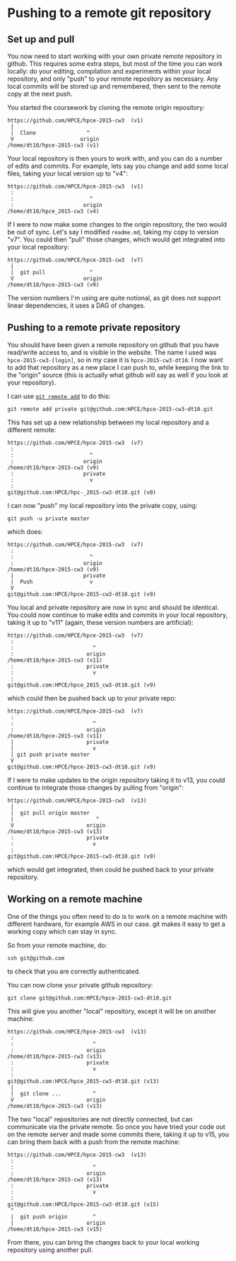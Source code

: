 Pushing to a remote git repository
==================================

Set up and pull
---------------

You now need to start working with your own
private remote repository in github. This
requires some extra steps, but most of the
time you can work locally: do your editing,
compilation and experiments within your
local repository, and only "push" to your
remote repository as necessary. Any local
commits will be stored up and remembered,
then sent to the remote copy at the next push.

You started the coursework by cloning the
remote origin repository:

``` text
https://github.com/HPCE/hpce-2015-cw3  (v1)
 |              
 |  Clone                ^
 V                     origin 
/home/dt10/hpce-2015-cw3 (v1)
```

Your local repository is then yours to work with,
and you can do a number of edits and commits. For
example, lets say you change and add some local
files, taking your local version up to "v4":

``` text
https://github.com/HPCE/hpce-2015-cw3  (v1)
 :
 :                        ^
 :                      origin 
/home/dt10/hpce_2015-cw3 (v4)
```

If I were to now make some changes to the origin
repository, the two would be out of sync. Let's
say I modified `readme.md`, taking my copy to
version "v7". You could then "pull" those changes,
which would get integrated into your local repository:

``` text
https://github.com/HPCE/hpce-2015-cw3  (v7)
 |
 |  git pull              ^
 V                      origin
/home/dt10/hpce-2015-cw3 (v9)
```

The version numbers I'm using are quite notional,
as git does not support linear dependencies, it
uses a DAG of changes.

Pushing to a remote private repository
--------------------------------------

You should have been given a remote repository
on github that you have read/write access to,
and is visible in the website. The name I used
was `hpce-2015-cw3-[login]`, so in my case it is
`hpce-2015-cw3-dt10`. I now want to add that
repository as a new place I can push to, while
keeping the link to the "origin" source (this
is actually what github will say as well if
you look at your repository).

I can use [`git remote add`](https://help.github.com/articles/adding-a-remote/)
to do this:

    git remote add private git@github.com:HPCE/hpce-2015-cw3-dt10.git

This has set up a new relationship between my local
repository and a different remote:

``` text
https://github.com/HPCE/hpce-2015-cw3  (v7)
 :
 :                        ^
 :                      origin
/home/dt10/hpce-2015-cw3 (v9)
 :                      private
 :                        v
 :
git@github.com:HPCE/hpc-_2015-cw3-dt10.git (v0)
```

I can now "push" my local repository into the private
copy, using:

    git push -u private master

which does:

``` text
https://github.com/HPCE/hpce-2015-cw3  (v7)
 :
 :                        ^
 :                      origin
/home/dt10/hpce-2015-cw3 (v9)
 |                      private
 |  Push                  v
 V
git@github.com:HPCE/hpce-2015-cw3-dt10.git (v9)
```

You local and private repository are now in sync and
should be identical. You could now continue to make
edits and commits in your local repository, taking it
up to "v11" (again, these version numbers are artificial):

``` text
https://github.com/HPCE/hpce-2015-cw3  (v7)
 :
 :                         ^
 :                       origin
/home/dt10/hpce-2015-cw3 (v11)
 :                       private
 :                         v            
 :                                      
git@github.com:HPCE/hpce_2015_cw3-dt10.git (v9)
```

which could then be pushed back up to your private repo:

``` text
https://github.com/HPCE/hpce-2015-cw3  (v7)
 :
 :                         ^
 :                       origin
/home/dt10/hpce-2015-cw3 (v11)
 |                       private
 |                         v
 | git push private master
 V
git@github.com:HPCE/hpce-2015-cw3-dt10.git (v9)
```

If I were to make updates to the origin repository
taking it to v13, you could continue to integrate
those changes by pulling from "origin":

``` text
https://github.com/HPCE/hpce-2015-cw3  (v13)
 |
 |  git pull origin master
 |                          ^
 V                       origin
/home/dt10/hpce-2015-cw3 (v13)
 :                       private
 :                         v
 :
git@github.com:HPCE/hpce-2015-cw3-dt10.git (v9)
```

which would get integrated, then could be
pushed back to your private repository.

Working on a remote machine
---------------------------

One of the things you often need to do is to
work on a remote machine with different
hardware, for example AWS in our case. git
makes it easy to get a working copy which
can stay in sync.

So from your remote machine, do:

    ssh git@github.com

to check that you are correctly authenticated.

You can now clone your private github repository:

    git clone git@github.com:HPCE/hpce-2015-cw3-dt10.git

This will give you another "local" repository,
except it will be on another machine:

``` text
https://github.com/HPCE/hpce-2015-cw3  (v13)
 :
 :                         ^
 :                       origin
/home/dt10/hpce-2015-cw3 (v13)
 :                       private                   
 :                         v
 :
git@github.com:HPCE/hpce_2015-cw3-dt10.git (v13)
 |
 |  git clone ...          ^
 V                       origin
/home/dt10/hpce-2015-cw3 (v13)
```

The two "local" repositories are not directly
connected, but can communicate via the private
remote. So once you have tried your code out on
the remote server and made some commits there, taking
it up to v15, you can bring them back with a
push from the remote machine:

``` text
https://github.com/HPCE/hpce-2015-cw3  (v13)
 :
 :                         ^
 :                       origin
/home/dt10/hpce-2015-cw3 (v13)
 :                       private
 :                         v
 :
git@github.com:HPCE/hpce-2015-cw3-dt10.git (v15)
 ^
 |  git push origin        ^
 |                       origin
/home/dt10/hpce-2015-cw3 (v15)
```

From there, you can bring the changes back to
your local working repository using another pull.
